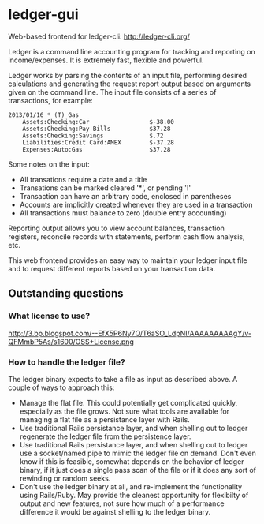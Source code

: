 ledger-gui
==========

Web-based frontend for ledger-cli: http://ledger-cli.org/

Ledger is a command line accounting program for tracking and reporting on income/expenses. It is extremely fast, flexible and powerful.

Ledger works by parsing the contents of an input file, performing desired calculations and generating the request report output based on arguments given on the command line. The input file consists of a series of transactions, for example:

```
2013/01/16 * (T) Gas
    Assets:Checking:Car                 $-38.00
    Assets:Checking:Pay Bills           $37.28
    Assets:Checking:Savings             $.72
    Liabilities:Credit Card:AMEX        $-37.28
    Expenses:Auto:Gas                   $37.28
```

Some notes on the input:

  - All transations require a date and a title
  - Transations can be marked cleared '*', or pending '!'
  - Transaction can have an arbitrary code, enclosed in parentheses
  - Accounts are implicitly created whenever they are used in a transaction
  - All transactions must balance to zero (double entry accounting)

Reporting output allows you to view account balances, transaction registers, reconcile records with statements, perform cash flow analysis, etc.

This web frontend provides an easy way to maintain your ledger input file and to request different reports based on your transaction data.

Outstanding questions
---------------------

### What license to use?
http://3.bp.blogspot.com/--EfX5P6Ny7Q/T6aSO_LdpNI/AAAAAAAAAgY/v-QFMmbP5As/s1600/OSS+License.png

### How to handle the ledger file?
The ledger binary expects to take a file as input as described above. A couple of ways to approach this:

  - Manage the flat file. This could potentially get complicated quickly, especially as the file grows. Not sure what tools are available for managing a flat file as a persistance layer with Rails.
  - Use traditional Rails persistance layer, and when shelling out to ledger regenerate the ledger file from the persistence layer.
  - Use traditional Rails persistance layer, and when shelling out to ledger use a socket/named pipe to mimic the ledger file on demand. Don't even know if this is feasible, somewhat depends on the behavior of ledger binary, if it just does a single pass scan of the file or if it does any sort of rewinding or random seeks.
  - Don't use the ledger binary at all, and re-implement the functionality using Rails/Ruby. May provide the cleanest opportunity for flexibilty of output and new features, not sure how much of a performance difference it would be against shelling to the ledger binary.
